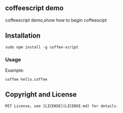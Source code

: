 ## coffeescript demo

   coffeescript demo,show how to begin coffeescipt

## Installation

    sudo npm install -g coffee-script

### Usage

Example: 

    coffee hello.coffee

## Copyright and License

    MIT License, see [LICENSE](LICENSE.md) for details.


